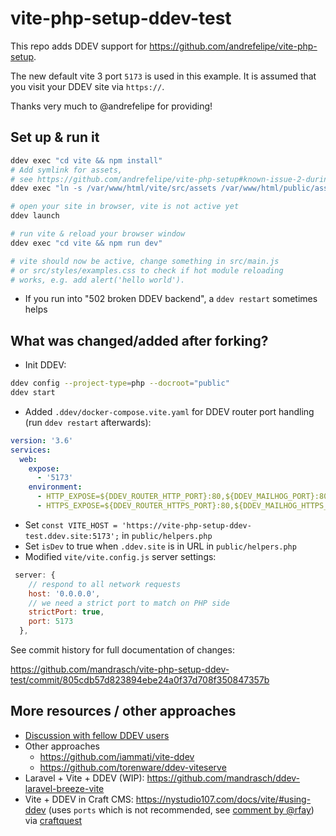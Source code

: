 # vite-php-setup-ddev-test

This repo adds DDEV support for https://github.com/andrefelipe/vite-php-setup. 

The new default vite 3 port `5173` is used in this example. It is assumed that you visit your DDEV site via `https://`. 

Thanks very much to @andrefelipe for providing!

## Set up & run it

```bash
ddev exec "cd vite && npm install"
# Add symlink for assets, 
# see https://github.com/andrefelipe/vite-php-setup#known-issue-2-during-dev-only
ddev exec "ln -s /var/www/html/vite/src/assets /var/www/html/public/assets"

# open your site in browser, vite is not active yet
ddev launch

# run vite & reload your browser window
ddev exec "cd vite && npm run dev" 

# vite should now be active, change something in src/main.js 
# or src/styles/examples.css to check if hot module reloading 
# works, e.g. add alert('hello world'). 
```

- If you run into "502 broken DDEV backend", a `ddev restart` sometimes helps

## What was changed/added after forking?

- Init DDEV: 

```bash
ddev config --project-type=php --docroot="public"
ddev start
```

- Added `.ddev/docker-compose.vite.yaml` for DDEV router port handling (run `ddev restart` afterwards):

```yaml
version: '3.6'
services:
  web:
    expose:
      - '5173'
    environment:
      - HTTP_EXPOSE=${DDEV_ROUTER_HTTP_PORT}:80,${DDEV_MAILHOG_PORT}:8025,5174:5173
      - HTTPS_EXPOSE=${DDEV_ROUTER_HTTPS_PORT}:80,${DDEV_MAILHOG_HTTPS_PORT}:8025,5173:5173
```

- Set `const VITE_HOST = 'https://vite-php-setup-ddev-test.ddev.site:5173';` in `public/helpers.php`
- Set `isDev` to true when `.ddev.site` is in URL  in `public/helpers.php`
- Modified `vite/vite.config.js` server settings:

```javascript
 server: {
    // respond to all network requests
    host: '0.0.0.0',
    // we need a strict port to match on PHP side
    strictPort: true,
    port: 5173
  },
```

See commit history for full documentation of changes:

https://github.com/mandrasch/vite-php-setup-ddev-test/commit/805cdb57d823894ebe24a0f37d708f350847357b

## More resources / other approaches
 
- [Discussion with fellow DDEV users](https://github.com/torenware/ddev-viteserve/issues/2#issuecomment-1184472413)
- Other approaches
  - https://github.com/iammati/vite-ddev
  - https://github.com/torenware/ddev-viteserve
- Laravel + Vite + DDEV (WIP): https://github.com/mandrasch/ddev-laravel-breeze-vite
- Vite + DDEV in Craft CMS: https://nystudio107.com/docs/vite/#using-ddev (uses `ports` which is not recommended, see [comment by @rfay](https://github.com/torenware/ddev-viteserve/issues/2#issuecomment-1184472413)) via [craftquest](https://craftquest.io/courses/ddev-and-craft-cms-quick-start-guide/43674)
